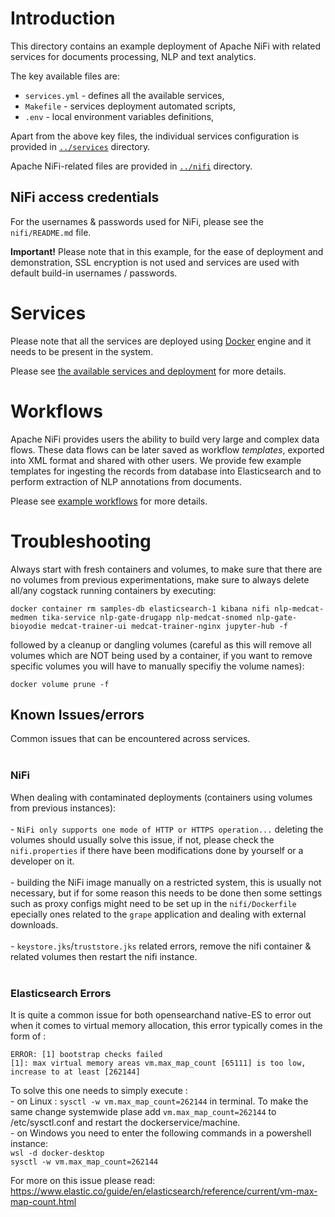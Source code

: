 # Introduction
This directory contains an example deployment of Apache NiFi with related services for documents processing, NLP and text analytics.

The key available files are:
- `services.yml` - defines all the available services,
- `Makefile` - services deployment automated scripts,
- `.env` - local environment variables definitions,

Apart from the above key files, the individual services configuration is provided in [`../services`](../services) directory.

Apache NiFi-related files are provided in [`../nifi`](../nifi) directory.

## NiFi access credentials
For the usernames & passwords used for NiFi, please see the ```nifi/README.md``` file.

**Important!**
Please note that in this example, for the ease of deployment and demonstration, SSL encryption is not used and services are used with default build-in usernames / passwords. 

# Services
Please note that all the services are deployed using [Docker](https://docker.io) engine and it needs to be present in the system.

Please see [the available services and deployment](./SERVICES.md) for more details.


# Workflows
Apache NiFi provides users the ability to build very large and complex data flows. 
These data flows can be later saved as workflow *templates*, exported into XML format and shared with other users.
We provide few example templates for ingesting the records from database into Elasticsearch and to perform extraction of NLP annotations from documents.

Please see [example workflows](./WORKFLOWS.md) for more details.


# Troubleshooting

Always start with fresh containers and volumes, to make sure that there are no volumes from previous experimentations, make sure to always delete all/any cogstack running containers by executing:

`docker container rm samples-db elasticsearch-1 kibana nifi nlp-medcat-medmen tika-service nlp-gate-drugapp nlp-medcat-snomed nlp-gate-bioyodie medcat-trainer-ui medcat-trainer-nginx jupyter-hub -f`

followed by a cleanup or dangling volumes (careful as this will remove all volumes which are NOT being used by a container, if you want to remove specific volumes you will have to manually specifiy the volume names):

`docker volume prune -f`

## <strong>Known Issues/errors</strong>
Common issues that can be encountered across services.
<br>
<br>
### **NiFi**
When dealing with contaminated deployments (containers using volumes from previous instances):
    <br />   
    - `NiFi only supports one mode of HTTP or HTTPS operation...` deleting the volumes should usually solve this issue, if not, please check the `nifi.properties` if there have been modifications done by yourself or a developer on it.
    <br />   
    - building the NiFi image manually on a restricted system, this is usually not necessary, but if for some reason this needs to be done then some settings such as proxy configs might need to be set up in the `nifi/Dockerfile` epecially ones related to the `grape` application and dealing with external downloads.
    <br />  
    - `keystore.jks`/`truststore.jks` related errors, remove the nifi container & related volumes then restart the nifi instance. 
    <br />
<br>
###  **Elasticsearch Errors**
It is quite a common issue for both opensearchand native-ES to error out when it comes to virtual memory allocation, this error typically comes in the form of :

```
ERROR: [1] bootstrap checks failed
[1]: max virtual memory areas vm.max_map_count [65111] is too low, increase to at least [262144]
```
To solve this one needs to simply execute :
    <br>
    - on Linux : 
    ```sysctl -w vm.max_map_count=262144``` in terminal. 
    To make the same change systemwide plase add ```vm.max_map_count=262144``` to /etc/sysctl.conf and restart the dockerservice/machine.
    <br>
    - on Windows you need to enter the following commands in a powershell instance:
    <br>
    ```wsl -d docker-desktop```
    <br>
    ```sysctl -w vm.max_map_count=262144```

For more on this issue please read: https://www.elastic.co/guide/en/elasticsearch/reference/current/vm-max-map-count.html